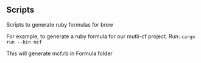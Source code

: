 ## Scripts
Scripts to generate ruby formulas for brew

For example, to generate a ruby formula for our mutli-cf project. 
Run:
```cargo run --bin mcf```

This will generate mcf.rb in Formula folder
